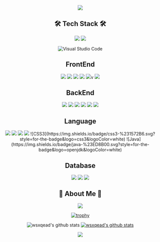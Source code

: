 <div align="center">
<img src="https://capsule-render.vercel.app/api?type=Waving&color=auto&height=300&section=header&text=Dream%20Maker&fontSize=80" />


## 🛠 Tech Stack 🛠

<img src="https://img.shields.io/badge/github-181717?style=for-the-badge&logo=github&logoColor=white">
<img src="https://img.shields.io/badge/NPM-cb3837?style=for-the-badge&logo=npm&logoColor=white">

![Visual Studio Code](https://img.shields.io/badge/Visual%20Studio%20Code-0078d7.svg?style=for-the-badge&logo=visual-studio-code&logoColor=white)

## FrontEnd
<img src="https://img.shields.io/badge/bootstrap-7952B3?style=for-the-badge&logo=bootstrap&logoColor=white">
<img src="https://img.shields.io/badge/react-61DAFB?style=for-the-badge&logo=react&logoColor=black">
<img src="https://img.shields.io/badge/nextdotjs-000000?style=for-the-badge&logo=nextdotjs&logoColor=black">
<img src="https://img.shields.io/badge/styledcomponents-DB7093?style=for-the-badge&logo=styledcomponents&logoColor=black">
<img src="https://img.shields.io/badge/jquery-0769AD?style=for-the-badge&logo=jquery&logoColor=white">v
<img src="https://img.shields.io/badge/fontawesome-339AF0?style=for-the-badge&logo=fontawesome&logoColor=white">

## BackEnd
<img src="https://img.shields.io/badge/node.js-339933?style=for-the-badge&logo=Node.js&logoColor=white">
<img src="https://img.shields.io/badge/nestjs-E0234E?style=for-the-badge&logo=nestjs&logoColor=white">
<img src="https://img.shields.io/badge/koa-33333D?style=for-the-badge&logo=koa&logoColor=white">
<img src="https://img.shields.io/badge/linux-FCC624?style=for-the-badge&logo=linux&logoColor=black">
<img src="https://img.shields.io/badge/amazonaws-232F3E?style=for-the-badge&logo=amazonaws&logoColor=white">
<img src="https://img.shields.io/badge/socket.io-010101?style=for-the-badge&logo=socket.io&logoColor=white">

## Language
<img src="https://img.shields.io/badge/html5-E34F26?style=for-the-badge&logo=html5&logoColor=white">
<img src="https://img.shields.io/badge/css-1572B6?style=for-the-badge&logo=css3&logoColor=white">
<img src="https://img.shields.io/badge/javascript-F7DF1E?style=for-the-badge&logo=javascript&logoColor=black">
<img src="https://img.shields.io/badge/typescript-3178C6?style=for-the-badge&logo=typescript&logoColor=black">
![CSS3](https://img.shields.io/badge/css3-%231572B6.svg?style=for-the-badge&logo=css3&logoColor=white)
![Java](https://img.shields.io/badge/java-%23ED8B00.svg?style=for-the-badge&logo=openjdk&logoColor=white)
 
## Database
<img src="https://img.shields.io/badge/mysql-4479A1?style=for-the-badge&logo=mysql&logoColor=white">
<img src="https://img.shields.io/badge/mongoDB-47A248?style=for-the-badge&logo=MongoDB&logoColor=white">
<img src="https://img.shields.io/badge/redis-DC382D?style=for-the-badge&logo=redis&logoColor=white">

## 🎳 About Me 🎳

<a href="https://velog.io/@dreammaker/posts" target="_blank"><img src="https://img.shields.io/badge/velog-20C997?style=flat-square&logo=velog&logoColor=white"/></a>

[![trophy](https://github-profile-trophy.vercel.app/?username=wsxqead&row=1)](https://github.com/ryo-ma/github-profile-trophy)

![wsxqead's github stats](https://github-readme-stats.vercel.app/api?username=wsxqead&show_icons=true)
[![wsxqead's github stats](https://github-readme-stats.vercel.app/api/top-langs/?username=wsxqead&show_icons=true&hide_border=true&title_color=004386&icon_color=004386&layout=compact)](https://github.com/wsxqead)

<a href="https://hits.seeyoufarm.com"><img src="https://hits.seeyoufarm.com/api/count/incr/badge.svg?url=https%3A%2F%2Fgithub.com%2Fwsxqead%2Fhit-counter&count_bg=%23FF9BF8&title_bg=%23767676&icon=smugmug.svg&icon_color=%23FFFFFF&title=hits&edge_flat=false"/></a>

</div>
<!--
**wsxqead/wsxqead** is a ✨ _special_ ✨ repository because its `README.md` (this file) appears on your GitHub profile.

Here are some ideas to get you started:

- 🔭 I’m currently working on ...
- 🌱 I’m currently learning ...
- 👯 I’m looking to collaborate on ...
- 🤔 I’m looking for help with ...
- 💬 Ask me about ...
- 📫 How to reach me: ...
- 😄 Pronouns: ...
- ⚡ Fun fact: ...
-->
